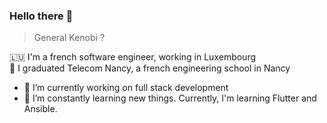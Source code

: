 ### Hello there 👋
> General Kenobi ? 

  🇱🇺    I'm a french software engineer, working in Luxembourg  </br>
:book: I graduated Telecom Nancy, a french engineering school in Nancy

- 🔭 I’m currently working on full stack development 
- 🌱 I’m constantly learning new things. Currently, I'm learning Flutter and Ansible. 


<!--
**Drakadriel/Drakadriel** is a ✨ _special_ ✨ repository because its `README.md` (this file) appears on your GitHub profile.

Here are some ideas to get you started:

- 🔭 I’m currently working on ...
- 🌱 I’m currently learning ...
- 👯 I’m looking to collaborate on ...
- 🤔 I’m looking for help with ...
- 💬 Ask me about ...
- 📫 How to reach me: ...
- 😄 Pronouns: ...
- ⚡ Fun fact: ...
-->
